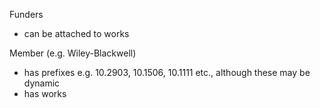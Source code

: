 Funders
- can be attached to works

Member (e.g. Wiley-Blackwell)
- has prefixes e.g. 10.2903, 10.1506, 10.1111 etc., although these may be dynamic
- has works